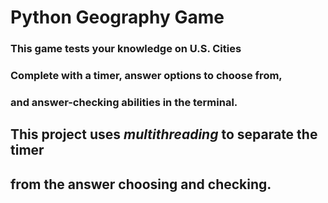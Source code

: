 # Python Geography Game
### This game tests your knowledge on U.S. Cities
### Complete with a timer, answer options to choose from,
### and answer-checking abilities in the terminal.

## This project uses ***multithreading*** to separate the timer
## from the answer choosing and checking.
